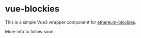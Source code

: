 # vue-blockies

This is a simple Vue3 wrapper component for [ethereum-blockies](https://github.com/ethereum/blockies).

More info to follow soon.